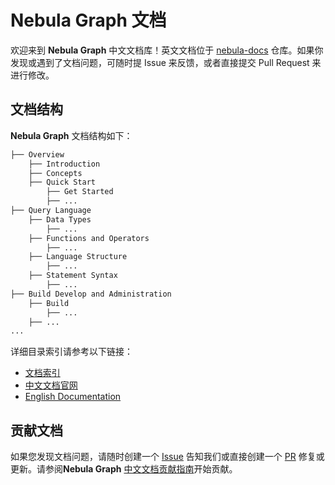 # Nebula Graph 文档

欢迎来到 **Nebula Graph** 中文文档库！英文文档位于 [nebula-docs](https://github.com/vesoft-inc/nebula-docs) 仓库。如果你发现或遇到了文档问题，可随时提 Issue 来反馈，或者直接提交 Pull Request 来进行修改。

## 文档结构

**Nebula Graph** 文档结构如下：

```bash
├── Overview
    ├── Introduction
    ├── Concepts
    ├── Quick Start
        ├── Get Started
        ├── ...
├── Query Language
    ├── Data Types
        ├── ...
    ├── Functions and Operators
        ├── ...
    ├── Language Structure
        ├── ...
    ├── Statement Syntax
        ├── ...
├── Build Develop and Administration
    ├── Build
        ├── ...
    ├── ...
...
```

详细目录索引请参考以下链接：

- [文档索引](docs/manual-CN/README.md)
- [中文文档官网](https://docs.nebula-graph.com.cn/)
- [English Documentation](https://docs.nebula-graph.io/)

## 贡献文档

如果您发现文档问题，请随时创建一个 [Issue](https://github.com/vesoft-inc/nebula-docs-cn/issues) 告知我们或直接创建一个 [PR](https://github.com/vesoft-inc/nebula-docs-cn/pulls) 修复或更新。请参阅**Nebula Graph** [中文文档贡献指南](CONTRIBUTING.md)开始贡献。
